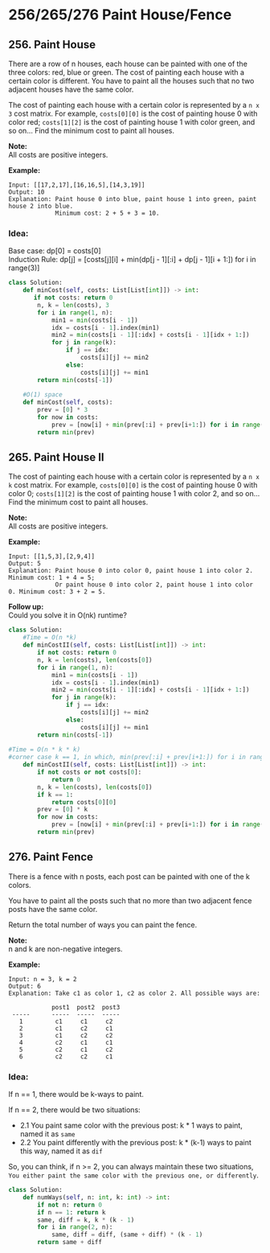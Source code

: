 # 256/265/276 Paint House/Fence

## 256. Paint House

There are a row of n houses, each house can be painted with one of the three colors: red, blue or green. The cost of painting each house with a certain color is different. You have to paint all the houses such that no two adjacent houses have the same color.

The cost of painting each house with a certain color is represented by a `n x 3` cost matrix. For example, `costs[0][0]` is the cost of painting house 0 with color red; `costs[1][2]` is the cost of painting house 1 with color green, and so on... Find the minimum cost to paint all houses.

**Note:**  
All costs are positive integers.

**Example:**

```text
Input: [[17,2,17],[16,16,5],[14,3,19]]
Output: 10
Explanation: Paint house 0 into blue, paint house 1 into green, paint house 2 into blue. 
             Minimum cost: 2 + 5 + 3 = 10.
```

### Idea:

Base case: dp\[0\] = costs\[0\]  
Induction Rule: dp\[j\] = \[costs\[j\]\[i\] + min\(dp\[j - 1\]\[:i\] + dp\[j - 1\]\[i + 1:\]\) for i in range\(3\)\]

```python
class Solution:
    def minCost(self, costs: List[List[int]]) -> int:
       if not costs: return 0
        n, k = len(costs), 3
        for i in range(1, n):
            min1 = min(costs[i - 1])
            idx = costs[i - 1].index(min1)
            min2 = min(costs[i - 1][:idx] + costs[i - 1][idx + 1:])
            for j in range(k):
                if j == idx:
                    costs[i][j] += min2
                else:
                    costs[i][j] += min1
        return min(costs[-1])
    
    #O(1) space
    def minCost(self, costs):
        prev = [0] * 3
        for now in costs:
            prev = [now[i] + min(prev[:i] + prev[i+1:]) for i in range(3)]
        return min(prev)
```

## 265. Paint House II

The cost of painting each house with a certain color is represented by a `n x k` cost matrix. For example, `costs[0][0]` is the cost of painting house 0 with color 0; `costs[1][2]` is the cost of painting house 1 with color 2, and so on... Find the minimum cost to paint all houses.

**Note:**  
All costs are positive integers.

**Example:**

```text
Input: [[1,5,3],[2,9,4]]
Output: 5
Explanation: Paint house 0 into color 0, paint house 1 into color 2. Minimum cost: 1 + 4 = 5; 
             Or paint house 0 into color 2, paint house 1 into color 0. Minimum cost: 3 + 2 = 5. 
```

**Follow up:**  
Could you solve it in O\(nk\) runtime?

```python
class Solution:
    #Time = O(n *k)
    def minCostII(self, costs: List[List[int]]) -> int:
        if not costs: return 0
        n, k = len(costs), len(costs[0])
        for i in range(1, n):
            min1 = min(costs[i - 1])
            idx = costs[i - 1].index(min1)
            min2 = min(costs[i - 1][:idx] + costs[i - 1][idx + 1:])
            for j in range(k):
                if j == idx:
                    costs[i][j] += min2
                else:
                    costs[i][j] += min1
        return min(costs[-1])
    
#Time = O(n * k * k)
#corner case k == 1, in which, min(prev[:i] + prev[i+1:]) for i in range(k) take no variable
    def minCostII(self, costs: List[List[int]]) -> int:
        if not costs or not costs[0]:
            return 0
        n, k = len(costs), len(costs[0])
        if k == 1:
            return costs[0][0]
        prev = [0] * k
        for now in costs:
            prev = [now[i] + min(prev[:i] + prev[i+1:]) for i in range(k)]
        return min(prev)
```

## 276. Paint Fence

There is a fence with n posts, each post can be painted with one of the k colors.

You have to paint all the posts such that no more than two adjacent fence posts have the same color.

Return the total number of ways you can paint the fence.

**Note:**  
n and k are non-negative integers.

**Example:**

```text
Input: n = 3, k = 2
Output: 6
Explanation: Take c1 as color 1, c2 as color 2. All possible ways are:

            post1  post2  post3      
 -----      -----  -----  -----       
   1         c1     c1     c2 
   2         c1     c2     c1 
   3         c1     c2     c2 
   4         c2     c1     c1  
   5         c2     c1     c2
   6         c2     c2     c1
```

### Idea:

If n == 1, there would be k-ways to paint.

If n == 2, there would be two situations:

* 2.1 You paint same color with the previous post: k \* 1 ways to paint, named it as `same`
* 2.2 You paint differently with the previous post: k \* \(k-1\) ways to paint this way, named it as `dif`

So, you can think, if n &gt;= 2, you can always maintain these two situations,  
`You either paint the same color with the previous one, or differently`.

```python
class Solution:
    def numWays(self, n: int, k: int) -> int:
        if not n: return 0
        if n == 1: return k
        same, diff = k, k * (k - 1)
        for i in range(2, n):
            same, diff = diff, (same + diff) * (k - 1)
        return same + diff
```

